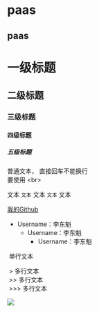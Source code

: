 paas
======
paas
------
# 一级标题 <br>
## 二级标题 <br>
### 三级标题 <br>
#### 四级标题 <br>
##### 五级标题 </br>
普通文本，
直接回车不能换行<br>
要使用 \<br> <br>
  
文本 `文本` 文本 `文本` 文本<br>

[我的Github](https://github.com/lidongkui/paas.git"悬停显示") <br>

* Username：李东魁<br>
  * Username：李东魁<br>
    * Username：李东魁<br>
    
  单行文本<br>
  
  > 多行文本<br>
  >> 多行文本<br>
  >>> 多行文本<br>


 ![ ](http://image.baidu.com/search/detail?ct=503316480&z=0&ipn=d&word=图片&step_word=&hs=0&pn=1&spn=0&di=6270645700&pi=0&rn=1&tn=baiduimagedetail&is=0%2C0&istype=0&ie=utf-8&oe=utf-8&in=&cl=2&lm=-1&st=undefined&cs=3357021395%2C3491635869&os=332373507%2C1834882683&simid=0%2C0&adpicid=0&lpn=0&ln=1978&fr=&fmq=1515850863699_R&fm=&ic=undefined&s=undefined&se=&sme=&tab=0&width=undefined&height=undefined&face=undefined&ist=&jit=&cg=&bdtype=0&oriquery=&objurl=http%3A%2F%2Fimg.zcool.cn%2Fcommunity%2F01711b59426ca1a8012193a31e5398.gif&fromurl=ippr_z2C%24qAzdH3FAzdH3Fooo_z%26e3Bzv55s_z%26e3Bv54_z%26e3BvgAzdH3Fo56hAzdH3FZM3IzN3h8ODA%3D_z%26e3Bip4s&gsm=0&rpstart=0&rpnum=0)
